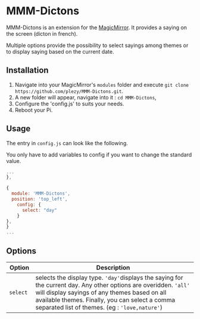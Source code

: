 # MMM-Dictons
MMM-Dictons is an extension for the [MagicMirror](https://github.com/MichMich/MagicMirror). It provides a saying on the screen (dicton in french).

Multiple options provide the possibility to select sayings among themes or to display saying based on the current date.

## Installation

1. Navigate into your MagicMirror's `modules` folder and execute `git clone https://github.com/plezy/MMM-Dictons.git`.
2. A new folder will appear, navigate into it : `cd MMM-Dictons`,
3. Configure the 'config.js' to suits your needs.
4. Reboot your Pi.

## Usage

The entry in `config.js` can look like the following.

You only have to add variables to config if you want to change the standard value.
```javascript
...
},

{
  module: 'MMM-Dictons',
  position: 'top_left',
	config: {
	  select: "day"
	}
},
}
...
```

## Options

| Option                       | Description
| ---------------------------- | -----------
| `select  `                   | selects the display type. `'day'`displays the saying for the current day. Any other options are overidden. `'all'` will display sayings of any themes based on all available themes. Finally, you can select a comma separated list of themes. (eg : `'love,nature'`)
